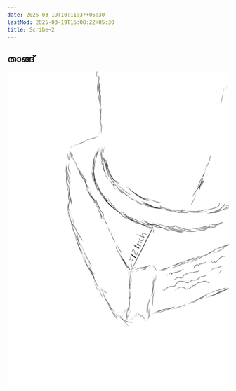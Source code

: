 ```yaml
---
date: 2025-03-19T10:11:37+05:30
lastMod: 2025-03-19T16:08:22+05:30
title: Scribe~2
---
```


## താങ്ങ്
![Image](./0cb3c23f5072f7b4a571af647cece3a2.jpg)
